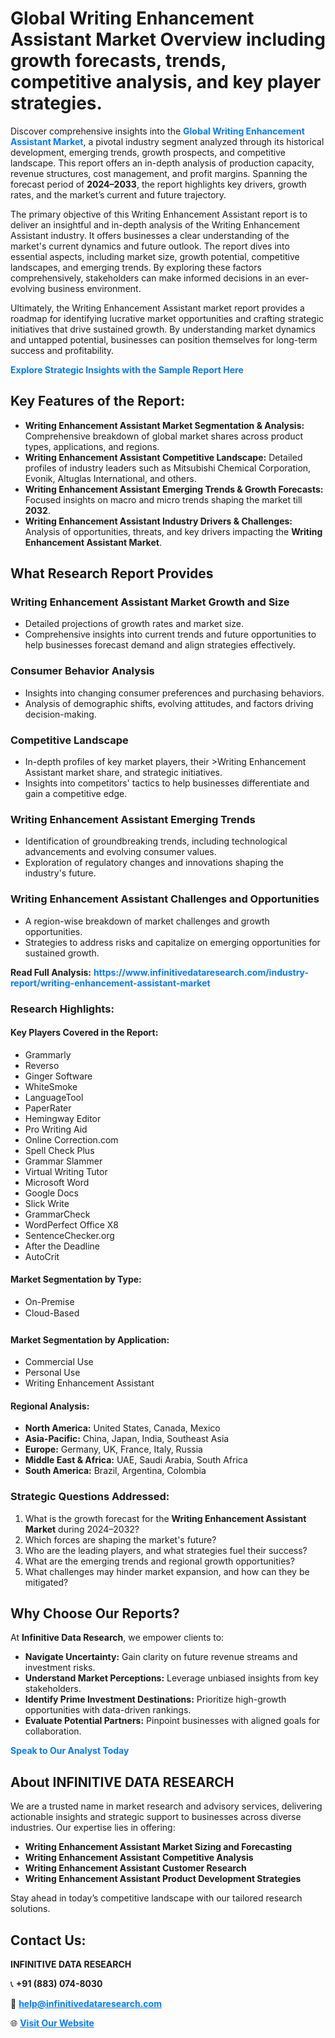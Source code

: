 <h1>Global Writing Enhancement Assistant Market Overview including growth forecasts, trends, competitive analysis, and key player strategies.</h1>
<p>
Discover comprehensive insights into the 
<a href="https://www.infinitivedataresearch.com/industry-report/writing-enhancement-assistant-market" rel="dofollow" style="color: #007BFF; text-decoration: none;"><strong>Global Writing Enhancement Assistant Market</strong></a>, a pivotal industry segment analyzed through its historical development, emerging trends, growth prospects, and competitive landscape. This report offers an in-depth analysis of production capacity, revenue structures, cost management, and profit margins. Spanning the forecast period of <strong>2024–2033</strong>, the report highlights key drivers, growth rates, and the market’s current and future trajectory.
</p>
<p>
The primary objective of this Writing Enhancement Assistant report is to deliver an insightful and in-depth analysis of the Writing Enhancement Assistant industry. It offers businesses a clear understanding of the market's current dynamics and future outlook. The report dives into essential aspects, including market size, growth potential, competitive landscapes, and emerging trends. By exploring these factors comprehensively, stakeholders can make informed decisions in an ever-evolving business environment.
</p>
<p>
Ultimately, the Writing Enhancement Assistant market report provides a roadmap for identifying lucrative market opportunities and crafting strategic initiatives that drive sustained growth. By understanding market dynamics and untapped potential, businesses can position themselves for long-term success and profitability.
</p>
<p>
<a href="https://www.infinitivedataresearch.com/request-sample/reportId=107802" style="color: #007BFF; text-decoration: none;"><strong>Explore Strategic Insights with the Sample Report Here</strong></a>
</p>

<h2>Key Features of the Report:</h2>
<ul>
<li><strong>Writing Enhancement Assistant Market Segmentation & Analysis:</strong> Comprehensive breakdown of global market shares across product types, applications, and regions.</li>
<li><strong>Writing Enhancement Assistant Competitive Landscape:</strong> Detailed profiles of industry leaders such as Mitsubishi Chemical Corporation, Evonik, Altuglas International, and others.</li>
<li><strong>Writing Enhancement Assistant Emerging Trends & Growth Forecasts:</strong> Focused insights on macro and micro trends shaping the market till <strong>2032</strong>.</li>
<li><strong>Writing Enhancement Assistant Industry Drivers & Challenges:</strong> Analysis of opportunities, threats, and key drivers impacting the <strong>Writing Enhancement Assistant Market</strong>.</li>
</ul>

<h2>What Research Report Provides</h2>
<h3>Writing Enhancement Assistant Market Growth and Size</h3>
<ul>
<li>Detailed projections of growth rates and market size.</li>
<li>Comprehensive insights into current trends and future opportunities to help businesses forecast demand and align strategies effectively.</li>
</ul>

<h3>Consumer Behavior Analysis</h3>
<ul>
<li>Insights into changing consumer preferences and purchasing behaviors.</li>
<li>Analysis of demographic shifts, evolving attitudes, and factors driving decision-making.</li>
</ul>

<h3>Competitive Landscape</h3>
<ul>
<li>In-depth profiles of key market players, their >Writing Enhancement Assistant market share, and strategic initiatives.</li>
<li>Insights into competitors' tactics to help businesses differentiate and gain a competitive edge.</li>
</ul>

<h3>Writing Enhancement Assistant Emerging Trends</h3>
<ul>
<li>Identification of groundbreaking trends, including technological advancements and evolving consumer values.</li>
<li>Exploration of regulatory changes and innovations shaping the industry's future.</li>
</ul>

<h3>Writing Enhancement Assistant Challenges and Opportunities</h3>
<ul>
<li>A region-wise breakdown of market challenges and growth opportunities.</li>
<li>Strategies to address risks and capitalize on emerging opportunities for sustained growth.</li>
</ul>
<p><strong>Read Full Analysis:</strong> <a href="https://www.infinitivedataresearch.com/industry-report/writing-enhancement-assistant-market" rel="dofollow" style="color: #007BFF; text-decoration: none;"><strong>https://www.infinitivedataresearch.com/industry-report/writing-enhancement-assistant-market</strong></a></p>
<h3>Research Highlights:</h3>
<h4>Key Players Covered in the Report:</h4>
<ul><li>Grammarly</li><li>Reverso</li><li>Ginger Software</li><li>WhiteSmoke</li><li>LanguageTool</li><li>PaperRater</li><li>Hemingway Editor</li><li>Pro Writing Aid</li><li>Online Correction.com</li><li>Spell Check Plus</li><li>Grammar Slammer</li><li>Virtual Writing Tutor</li><li>Microsoft Word</li><li>Google Docs</li><li>Slick Write</li><li>GrammarCheck</li><li>WordPerfect Office X8</li><li>SentenceChecker.org</li><li>After the Deadline</li><li>AutoCrit</li></ul>
<h4>Market Segmentation by Type:</h4>
<ul><li>On-Premise</li><li>Cloud-Based</li></ul>
<h4>Market Segmentation by Application:</h4>
<ul><li>Commercial Use</li><li>Personal Use</li><li>Writing Enhancement Assistant</li></ul>

<h4>Regional Analysis:</h4>
<ul>
<li><strong>North America:</strong> United States, Canada, Mexico</li>
<li><strong>Asia-Pacific:</strong> China, Japan, India, Southeast Asia</li>
<li><strong>Europe:</strong> Germany, UK, France, Italy, Russia</li>
<li><strong>Middle East & Africa:</strong> UAE, Saudi Arabia, South Africa</li>
<li><strong>South America:</strong> Brazil, Argentina, Colombia</li>
</ul>

<h3>Strategic Questions Addressed:</h3>
<ol>
<li>What is the growth forecast for the <strong>Writing Enhancement Assistant Market</strong> during 2024–2032?</li>
<li>Which forces are shaping the market's future?</li>
<li>Who are the leading players, and what strategies fuel their success?</li>
<li>What are the emerging trends and regional growth opportunities?</li>
<li>What challenges may hinder market expansion, and how can they be mitigated?</li>
</ol>

<h2>Why Choose Our Reports?</h2>
<p>At <strong>Infinitive Data Research</strong>, we empower clients to:</p>
<ul>
<li><strong>Navigate Uncertainty:</strong> Gain clarity on future revenue streams and investment risks.</li>
<li><strong>Understand Market Perceptions:</strong> Leverage unbiased insights from key stakeholders.</li>
<li><strong>Identify Prime Investment Destinations:</strong> Prioritize high-growth opportunities with data-driven rankings.</li>
<li><strong>Evaluate Potential Partners:</strong> Pinpoint businesses with aligned goals for collaboration.</li>
</ul>
<p><a href="https://www.infinitivedataresearch.com/industry-report/writing-enhancement-assistant-market" rel="dofollow" style="color: #007BFF; text-decoration: none;"><strong>Speak to Our Analyst Today</strong></a></p>

<h2>About INFINITIVE DATA RESEARCH</h2>
<p>We are a trusted name in market research and advisory services, delivering actionable insights and strategic support to businesses across diverse industries. Our expertise lies in offering:</p>
<ul>
<li><strong>Writing Enhancement Assistant Market Sizing and Forecasting</strong></li>
<li><strong>Writing Enhancement Assistant Competitive Analysis</strong></li>
<li><strong>Writing Enhancement Assistant Customer Research</strong></li>
<li><strong>Writing Enhancement Assistant Product Development Strategies</strong></li>
</ul>
<p>Stay ahead in today’s competitive landscape with our tailored research solutions.</p>

<h2>Contact Us:</h2>
<p><strong>INFINITIVE DATA RESEARCH</strong></p>
<p>📞 <strong>+91 (883) 074-8030</strong></p>
<p>📧 <strong><a href="mailto:help@infinitivedataresearch.com" style="color: #007BFF;">help@infinitivedataresearch.com</a></strong></p>
<p>🌐 <strong><a href="https://www.infinitivedataresearch.com" rel="dofollow" style="color: #007BFF;">Visit Our Website</a></strong></p>